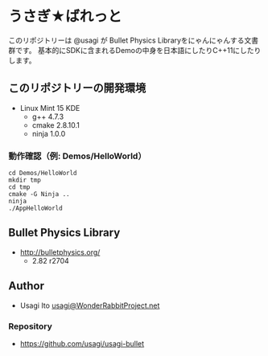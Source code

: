 # うさぎ★ばれっと

このリポジトリーは @usagi が Bullet Physics Libraryをにゃんにゃんする文書群です。
基本的にSDKに含まれるDemoの中身を日本語にしたりC++11にしたりします。

## このリポジトリーの開発環境

- Linux Mint 15 KDE
    - g++ 4.7.3
    - cmake 2.8.10.1
    - ninja 1.0.0

### 動作確認（例: Demos/HelloWorld）

    cd Demos/HelloWorld
    mkdir tmp
    cd tmp
    cmake -G Ninja ..
    ninja
    ./AppHelloWorld

## Bullet Physics Library

- http://bulletphysics.org/
    - 2.82 r2704

## Author

- Usagi Ito <usagi@WonderRabbitProject.net>

### Repository

- https://github.com/usagi/usagi-bullet
